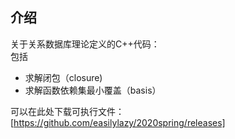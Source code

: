 ## 介绍
关于关系数据库理论定义的C++代码：     
包括    
- 求解闭包（closure)  
- 求解函数依赖集最小覆盖（basis）   


可以在此处下载可执行文件：    
[https://github.com/easilylazy/2020spring/releases]
